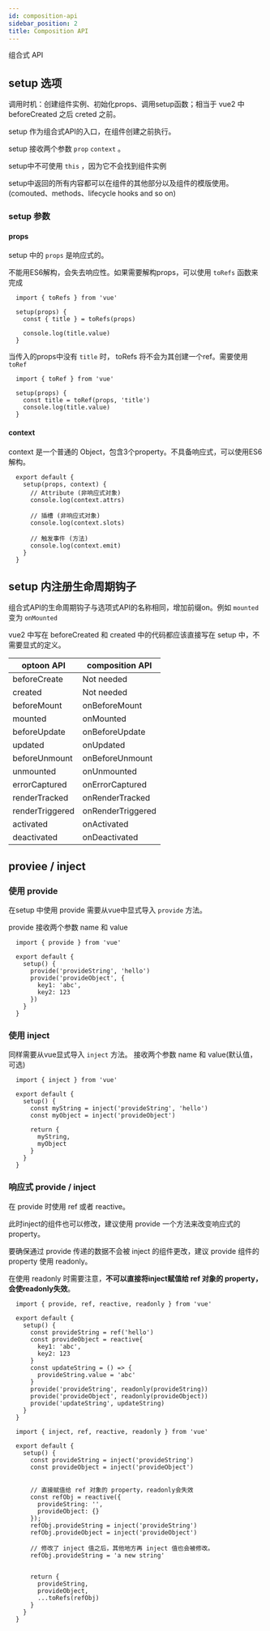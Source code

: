 ```yaml
---
id: composition-api
sidebar_position: 2
title: Composition API
---
```


组合式 API

<!-- ![vue2 组件逻辑](https://v3.cn.vuejs.org/images/options-api.png) -->

## setup 选项

调用时机：创建组件实例、初始化props、调用setup函数；相当于 vue2 中 beforeCreated 之后 creted 之前。

setup 作为组合式API的入口，在组件创建之前执行。

setup 接收两个参数 `prop` `context` 。

setup中不可使用 `this` ，因为它不会找到组件实例

setup中返回的所有内容都可以在组件的其他部分以及组件的模版使用。(comouted、methods、lifecycle hooks and so on)

### setup 参数

#### props

  setup 中的 `props` 是响应式的。

  不能用ES6解构，会失去响应性。如果需要解构props，可以使用 `toRefs` 函数来完成

  ```
    import { toRefs } from 'vue'

    setup(props) {
      const { title } = toRefs(props)

      console.log(title.value)
    }
  ```

  当传入的props中没有 `title` 时， toRefs 将不会为其创建一个ref。需要使用 `toRef`

  ```
    import { toRef } from 'vue'
    
    setup(props) {
      const title = toRef(props, 'title')
      console.log(title.value)
    }
  ```
#### context

  context 是一个普通的 Object，包含3个property。不具备响应式，可以使用ES6解构。
  ```
    export default {
      setup(props, context) {
        // Attribute (非响应式对象)
        console.log(context.attrs)

        // 插槽 (非响应式对象)
        console.log(context.slots)

        // 触发事件 (方法)
        console.log(context.emit)
      }
    }
  ```

## setup 内注册生命周期钩子

组合式API的生命周期钩子与选项式API的名称相同，增加前缀on。例如 `mounted` 变为 `onMounted`

vue2 中写在 beforeCreated 和 created 中的代码都应该直接写在 setup 中，不需要显式的定义。

  | optoon API | composition API |
  | ---- | ---- |
  | beforeCreate | Not needed |
  | created | Not needed |
  | beforeMount | onBeforeMount |
  | mounted | onMounted |
  | beforeUpdate | onBeforeUpdate |
  | updated | onUpdated |
  | beforeUnmount | onBeforeUnmount |
  | unmounted | onUnmounted |
  | errorCaptured | onErrorCaptured |
  | renderTracked | onRenderTracked |
  | renderTriggered | onRenderTriggered |
  | activated | onActivated |
  | deactivated | onDeactivated |

## proviee / inject

### 使用 provide

在setup 中使用 provide 需要从vue中显式导入 `provide` 方法。

provide 接收两个参数 name 和 value

```
  import { provide } from 'vue'

  export default {
    setup() {
      provide('provideString', 'hello')
      provide('provideObject', {
        key1: 'abc',
        key2: 123
      })
    }
  }

```

### 使用 inject

同样需要从vue显式导入 `inject` 方法。 接收两个参数 name 和 value(默认值，可选)

```
  import { inject } from 'vue'

  export default {
    setup() {
      const myString = inject('provideString', 'hello')
      const myObject = inject('provideObject')

      return {
        myString, 
        myObject
      }
    }
  }
```

### 响应式 provide / inject

在 provide 时使用 ref 或者 reactive。

此时inject的组件也可以修改，建议使用 provide 一个方法来改变响应式的property。

要确保通过 provide 传递的数据不会被 inject 的组件更改，建议 provide 组件的 property 使用 readonly。

在使用 readonly 时需要注意，**不可以直接将inject赋值给 ref 对象的 property，会使readonly失效**。

```
  import { provide, ref, reactive, readonly } from 'vue'

  export default {
    setup() {
      const provideString = ref('hello')
      const provideObject = reactive{
        key1: 'abc',
        key2: 123
      }
      const updateString = () => {
        provideString.value = 'abc'
      }
      provide('provideString', readonly(provideString))
      provide('provideObject', readonly(provideObject))
      provide('updateString', updateString)
    }
  }

```

```
  import { inject, ref, reactive, readonly } from 'vue'

  export default {
    setup() {
      const provideString = inject('provideString')
      const provideObject = inject('provideObject')


      // 直接赋值给 ref 对象的 property，readonly会失效
      const refObj = reactive({
        provideString: '',
        provideObject: {}
      });
      refObj.provideString = inject('provideString')
      refObj.provideObject = inject('provideObject')

      // 修改了 inject 值之后，其他地方再 inject 值也会被修改。
      refObj.provideString = 'a new string'

      
      return {
        provideString,
        provideObject,
        ...toRefs(refObj)
      }
    }
  }

```